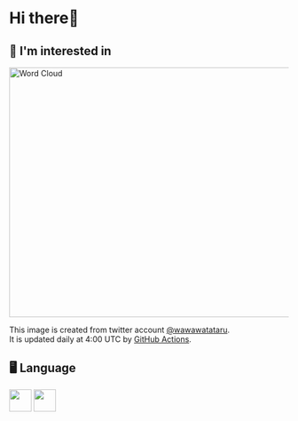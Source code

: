 # Hi there👋

## 🧠 I'm interested in

<img src="https://github.com/wawawatataru/wawawatataru/blob/master/word_cloud/word_cloud.png" alt="Word Cloud" height="450" width="900">

This image is created from twitter account [@wawawatataru](https://twitter.com/wawawatataru).  
It is updated daily at 4:00 UTC by [GitHub Actions](https://github.com/wawawatataru/wawawatataru/actions?query=workflow%3A%22Generate+Word+Cloud%22).

## 🖥️ Language

<p>
  <img height="40" src="https://github.com/wawawatataru/wawawatataru/blob/master/png/ruby.png?raw=true">
  <img height="40" src="https://github.com/wawawatataru/wawawatataru/blob/master/svg/python.svg">
</p>
